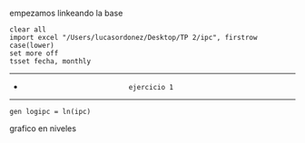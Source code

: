 empezamos linkeando la base

```
clear all
import excel "/Users/lucasordonez/Desktop/TP 2/ipc", firstrow case(lower)
set more off
tsset fecha, monthly
```

********************************************************************************
*								ejercicio 1
********************************************************************************

```
gen logipc = ln(ipc)
```

grafico en niveles



